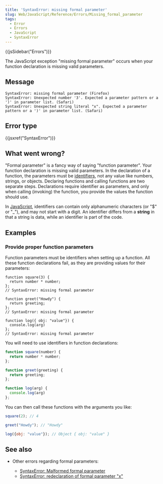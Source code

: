 ```yaml
---
title: 'SyntaxError: missing formal parameter'
slug: Web/JavaScript/Reference/Errors/Missing_formal_parameter
tags:
  - Error
  - Errors
  - JavaScript
  - SyntaxError
---
```


{{jsSidebar("Errors")}}

The JavaScript exception "missing formal parameter" occurs when your function
declaration is missing valid parameters.

## Message

```
SyntaxError: missing formal parameter (Firefox)
SyntaxError: Unexpected number '3'. Expected a parameter pattern or a ')' in parameter list. (Safari)
SyntaxError: Unexpected string literal "x". Expected a parameter pattern or a ')' in parameter list. (Safari)
```

## Error type

{{jsxref("SyntaxError")}}

## What went wrong?

"Formal parameter" is a fancy way of saying "function parameter". Your function
declaration is missing valid parameters. In the declaration of a function, the
parameters must be [identifiers](/en-US/docs/Glossary/Identifier), not any
value like numbers, strings, or objects. Declaring functions and calling functions are
two separate steps. Declarations require identifier as parameters, and only when calling
(invoking) the function, you provide the values the function should use.

In [JavaScript](/en-US/docs/Glossary/JavaScript), identifiers can contain
only alphanumeric characters (or "$" or "\_"), and may not start with a digit. An
identifier differs from a **string** in that a string is data, while an
identifier is part of the code.

## Examples

### Provide proper function parameters

Function parameters must be identifiers when setting up a function. All these function
declarations fail, as they are providing values for their parameters:

```js-nolint example-bad
function square(3) {
  return number * number;
};
// SyntaxError: missing formal parameter

function greet("Howdy") {
  return greeting;
};
// SyntaxError: missing formal parameter

function log({ obj: "value"}) {
  console.log(arg)
};
// SyntaxError: missing formal parameter
```

You will need to use identifiers in function declarations:

```js example-good
function square(number) {
  return number * number;
};

function greet(greeting) {
  return greeting;
};

function log(arg) {
  console.log(arg)
};
```

You can then call these functions with the arguments you like:

```js
square(2); // 4

greet("Howdy"); // "Howdy"

log({obj: "value"}); // Object { obj: "value" }
```

## See also

- Other errors regarding formal parameters:

  - [SyntaxError: Malformed formal parameter](/en-US/docs/Web/JavaScript/Reference/Errors/Malformed_formal_parameter)
  - [SyntaxError: redeclaration of formal parameter "x"](/en-US/docs/Web/JavaScript/Reference/Errors/Redeclared_parameter)
